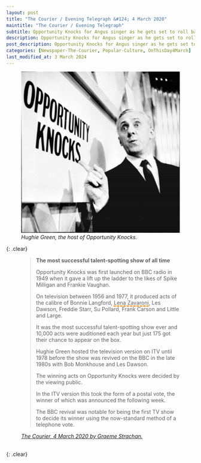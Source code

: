 ```yaml
---
layout: post
title: "The Courier / Evening Telegraph &#124; 4 March 2020"
maintitle: "The Courier / Evening Telegraph"
subtitle: Opportunity Knocks for Angus singer as he gets set to roll back the years at Webster Theatre charity concert by Graeme Strachan
description: Opportunity Knocks for Angus singer as he gets set to roll back the years at Webster Theatre charity concert by Graeme Strachan
post_description: Opportunity Knocks for Angus singer as he gets set to roll back the years at Webster Theatre charity concert by Graeme Strachan
categories: [Newspaper-The-Courier, Popular-Culture, OnThisDay4March]
last_modified_at: 3 March 2024
---
```


<figure class="fig1">
<a href="/assets/images/hughie-green/hughie-green-the-host-of-opportunity-onocks.jpg"><img src="/assets/images/hughie-green/hughie-green-the-host-of-opportunity-onocks.jpg" class="full-width zoom-in"></a>
<cite>Hughie Green, the host of Opportunity Knocks.</cite>
</figure>

{: .clear}

<figure class="fig3">
<blockquote>
<p><strong>The most successful talent-spotting show of all time</strong></p>
<p>Opportunity Knocks was first launched on BBC radio in 1949 when it gave a lift up the ladder to the likes of Spike Milligan and Frankie Vaughan.</p>
<p>On television between 1956 and 1977, it produced acts of the calibre of Bonnie Langford, <span style="text-decoration: underline dashed darkorange 3px;">Lena Zavaroni</span>, Les Dawson, Freddie Starr, Su Pollard, Frank Carson and Little and Large.</p>
<p>It was the most successful talent-spotting show ever and 10,000 acts were auditioned each year but just 175 got their chance to appear on the box.</p>
<p>Hughie Green hosted the television version on ITV until 1978 before the show was revived on the BBC in the late 1980s with Bob Monkhouse and Les Dawson.</p>
<p>The winning acts on Opportunity Knocks were decided by the viewing public.</p>
<p>In the ITV version this took the form of a postal vote, the winner of which was announced the following week.</p>
<p>The BBC revival was notable for being the first TV show to decide its winner using the now-standard method of a telephone vote.</p>
</blockquote>
<cite><a class="external-link" href="https://www.thecourier.co.uk/fp/news/angus-mearns/1164845/opportunity-knocks-for-angus-singer-as-he-gets-set-to-roll-back-the-years-at-webster-theatre-charity-concert/#:~:text=The%20most%20successful%20talent%2Dspotting%20show%20of%20all%20time">The Courier, 4 March 2020 by Graeme Strachan.</a></cite>
</figure>

<br />{: .clear}

